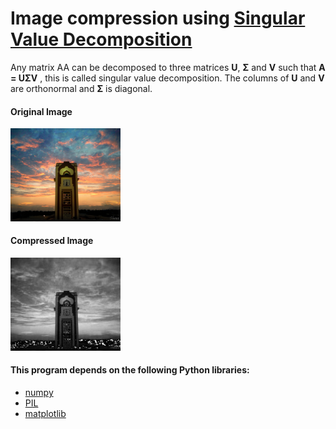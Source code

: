<html>
<body>
<h1>Image compression using <a href="http://web.mit.edu/be.400/www/SVD/Singular_Value_Decomposition.htm">Singular Value Decomposition</a></h1>
<p>
Any matrix  AA  can be decomposed to three matrices  <b>U</b>, <b>Σ</b> and <b>V</b> such that  <b>A = UΣV</b> , 
this is called singular value decomposition. The columns of <b>U</b> and <b>V</b> are orthonormal and <b>Σ</b> is diagonal.
</p>
<h4>Original Image</h4>
<img src="test.jpg" style="height:40%;width:35%">
<br>
<h4>Compressed Image</h4>
<img src="compressed.jpg" style="height:40%;width:35%">
<br>
<h4>This program depends on the following Python libraries:</h4>
<ul>
<li><a href="http://www.numpy.org/">numpy</a></li>
<li><a href="https://pillow.readthedocs.io/en/4.0.x/">PIL</a></li>
<li><a href="http://matplotlib.org/">matplotlib</a></li>
</ul>
</body>
</html>

